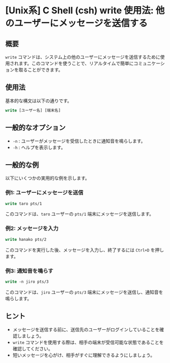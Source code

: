 # [Unix系] C Shell (csh) write 使用法: 他のユーザーにメッセージを送信する

## 概要
`write` コマンドは、システム上の他のユーザーにメッセージを送信するために使用されます。このコマンドを使うことで、リアルタイムで簡単にコミュニケーションを取ることができます。

## 使用法
基本的な構文は以下の通りです。

```csh
write [ユーザー名] [端末名]
```

## 一般的なオプション
- `-n` : ユーザーがメッセージを受信したときに通知音を鳴らします。
- `-h` : ヘルプを表示します。

## 一般的な例
以下にいくつかの実用的な例を示します。

### 例1: ユーザーにメッセージを送信
```csh
write taro pts/1
```
このコマンドは、`taro` ユーザーの `pts/1` 端末にメッセージを送信します。

### 例2: メッセージを入力
```csh
write hanako pts/2
```
このコマンドを実行した後、メッセージを入力し、終了するには `Ctrl+D` を押します。

### 例3: 通知音を鳴らす
```csh
write -n jiro pts/3
```
このコマンドは、`jiro` ユーザーの `pts/3` 端末にメッセージを送信し、通知音を鳴らします。

## ヒント
- メッセージを送信する前に、送信先のユーザーがログインしていることを確認しましょう。
- `write` コマンドを使用する際は、相手の端末が受信可能な状態であることを確認してください。
- 短いメッセージを心がけ、相手がすぐに理解できるようにしましょう。